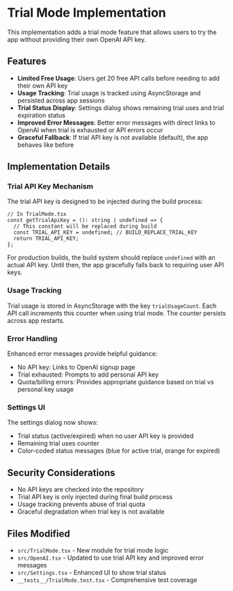 # Trial Mode Implementation

This implementation adds a trial mode feature that allows users to try the app without providing their own OpenAI API key.

## Features

- **Limited Free Usage**: Users get 20 free API calls before needing to add their own API key
- **Usage Tracking**: Trial usage is tracked using AsyncStorage and persisted across app sessions  
- **Trial Status Display**: Settings dialog shows remaining trial uses and trial expiration status
- **Improved Error Messages**: Better error messages with direct links to OpenAI when trial is exhausted or API errors occur
- **Graceful Fallback**: If trial API key is not available (default), the app behaves like before

## Implementation Details

### Trial API Key Mechanism

The trial API key is designed to be injected during the build process:

```tsx
// In TrialMode.tsx
const getTrialApiKey = (): string | undefined => {
  // This constant will be replaced during build
  const TRIAL_API_KEY = undefined; // BUILD_REPLACE_TRIAL_KEY
  return TRIAL_API_KEY;
};
```

For production builds, the build system should replace `undefined` with an actual API key. Until then, the app gracefully falls back to requiring user API keys.

### Usage Tracking

Trial usage is stored in AsyncStorage with the key `trialUsageCount`. Each API call increments this counter when using trial mode. The counter persists across app restarts.

### Error Handling

Enhanced error messages provide helpful guidance:
- No API key: Links to OpenAI signup page
- Trial exhausted: Prompts to add personal API key
- Quota/billing errors: Provides appropriate guidance based on trial vs personal key usage

### Settings UI

The settings dialog now shows:
- Trial status (active/expired) when no user API key is provided
- Remaining trial uses counter  
- Color-coded status messages (blue for active trial, orange for expired)

## Security Considerations

- No API keys are checked into the repository
- Trial API key is only injected during final build process  
- Usage tracking prevents abuse of trial quota
- Graceful degradation when trial key is not available

## Files Modified

- `src/TrialMode.tsx` - New module for trial mode logic
- `src/OpenAI.tsx` - Updated to use trial API key and improved error messages
- `src/Settings.tsx` - Enhanced UI to show trial status
- `__tests__/TrialMode.test.tsx` - Comprehensive test coverage